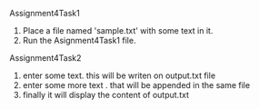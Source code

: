 Assignment4Task1

1. Place a file named 'sample.txt' with some text in it.
2. Run the Asignment4Task1 file.


Assignment4Task2

1. enter some text. this will be writen on output.txt file
2. enter some more text . that will be appended in the same file
3. finally it will display the content of output.txt
